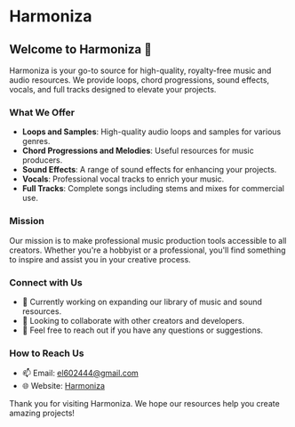 # Harmoniza

## Welcome to Harmoniza 👋

Harmoniza is your go-to source for high-quality, royalty-free music and audio resources. We provide loops, chord progressions, sound effects, vocals, and full tracks designed to elevate your projects.

### What We Offer

- **Loops and Samples**: High-quality audio loops and samples for various genres.
- **Chord Progressions and Melodies**: Useful resources for music producers.
- **Sound Effects**: A range of sound effects for enhancing your projects.
- **Vocals**: Professional vocal tracks to enrich your music.
- **Full Tracks**: Complete songs including stems and mixes for commercial use.

### Mission

Our mission is to make professional music production tools accessible to all creators. Whether you're a hobbyist or a professional, you'll find something to inspire and assist you in your creative process.

### Connect with Us

- 🌱 Currently working on expanding our library of music and sound resources.
- 👯 Looking to collaborate with other creators and developers.
- 💬 Feel free to reach out if you have any questions or suggestions.

### How to Reach Us

- 📫 Email: el602444@gmail.com
- 🌐 Website: [Harmoniza](https://harmoniza.github.io/harmoniza/)

Thank you for visiting Harmoniza. We hope our resources help you create amazing projects!

<!--
**Harmoniza/harmoniza** is a ✨ _special_ ✨ repository because its `README.md` (this file) appears on your GitHub profile.
-->
